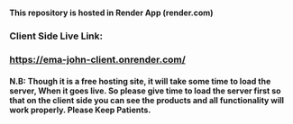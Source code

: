 #### This repository is hosted in Render App (render.com)

### Client Side Live Link: 
### https://ema-john-client.onrender.com/


#### N.B: Though it is a free hosting site, it will take some time to load the server, When it goes live. So please give time to load the server first so that on the client side you can see the products and all functionality will work properly. Please Keep Patients.